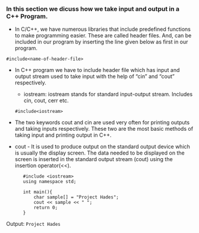 ### In this section we dicuss how we take input and output in a C++ Program.
* In C/C++, we have numerous libraries that include predefined functions to make programming easier. These are called header files. And, can be included in our program by inserting the line given below as first in our program.
```
#include<name-of-header-file>
```
* In C++ program we have to include header file which has input and output stream used to take input with the help of “cin” and “cout” respectively. 
    - iostream: iostream stands for standard input-output stream. Includes cin, cout, cerr etc.
    ```
    #include<iostream>
    ```

* The two keywords cout and cin are used very often for printing outputs and taking inputs respectively. These two are the most basic methods of taking input and printing output in C++.
* cout - It is used to produce output on the standard output device which is usually the display screen. The data needed to be displayed on the screen is inserted in the standard output stream (cout) using the insertion operator(<<).
     ```
        #include <iostream>
        using namespace std;

        int main(){
	        char sample[] = "Project Hades";
	        cout << sample << " ";
	        return 0;
        }
Output:
    ```
    Project Hades
    ```
